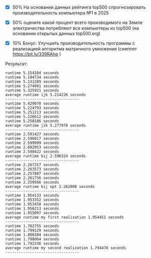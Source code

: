- [x]  50% На основании данных рейтинга top500 спрогнозировать  производительность компьютера №1 в 2025  
  
- [x] 50% оцените какой процент всего производимого на Земле электричества потребляют все компьютеры из top500 (на основании открытых данных top500.org)  
  
- [x] 10% Бонус: Улучшить производительность программы с реализацией алгоритма матричного умножения (сниппет https://bit.ly/339RAhp )

Результат:
```
runtime 5.154204 seconds
runtime 5.184734 seconds
runtime 5.131289 seconds
runtime 5.274981 seconds
runtime 5.325921 seconds
average runtime ijk 5.214226 seconds
---------------------------------
runtime 5.429078 seconds
runtime 5.224793 seconds
runtime 5.251213 seconds
runtime 5.226612 seconds
runtime 5.258186 seconds
average runtime jik 5.277976 seconds
---------------------------------
runtime 2.591427 seconds
runtime 2.596817 seconds
runtime 2.599999 seconds
runtime 2.602953 seconds
runtime 2.590422 seconds
average runtime kij 2.596324 seconds
---------------------------------
runtime 2.267257 seconds
runtime 2.263573 seconds
runtime 2.257887 seconds
runtime 2.261756 seconds
runtime 2.259566 seconds
average runtime kij opt 2.262008 seconds
---------------------------------
runtime 1.954133 seconds
runtime 1.953352 seconds
runtime 1.953458 seconds
runtime 1.956213 seconds
runtime 1.955097 seconds
average runtime my first realization 1.954451 seconds
---------------------------------
runtime 1.782755 seconds
runtime 1.799129 seconds
runtime 1.800104 seconds
runtime 1.798064 seconds
runtime 1.792336 seconds
average runtime my second realization 1.794478 seconds
---------------------------------
```